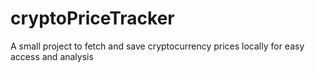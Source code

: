 # cryptoPriceTracker
A small project to fetch and save cryptocurrency prices locally for easy access and analysis
